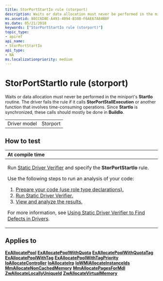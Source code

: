 ```yaml
---
title: StorPortStartIo rule (storport)
description: Waits or data allocation must never be performed in the miniport's StartIo routine.
ms.assetid: 88CC6D8E-A493-4094-B30B-F6AE67A84B0F
ms.date: 05/21/2018
keywords: ["StorPortStartIo rule (storport)"]
topic_type:
- apiref
api_name:
- StorPortStartIo
api_type:
- NA
ms.localizationpriority: medium
---
```


# StorPortStartIo rule (storport)


Waits or data allocation must never be performed in the miniport's **StartIo** routine. The driver fails the rule if it calls **StorPortStallExecution** or another function that involves time-consuming operations. Since **StartIo** is synchronized, these calls should mostly be done in **BuildIo**.

|              |          |
|--------------|----------|
| Driver model | Storport |

How to test
-----------

<table>
<colgroup>
<col width="100%" />
</colgroup>
<thead>
<tr class="header">
<th align="left">At compile time</th>
</tr>
</thead>
<tbody>
<tr class="odd">
<td align="left"><p>Run <a href="https://docs.microsoft.com/windows-hardware/drivers/devtest/static-driver-verifier" data-raw-source="[Static Driver Verifier](https://docs.microsoft.com/windows-hardware/drivers/devtest/static-driver-verifier)">Static Driver Verifier</a> and specify the <strong>StorPortStartIo</strong> rule.</p>
Use the following steps to run an analysis of your code:
<ol>
<li><a href="https://docs.microsoft.com/windows-hardware/drivers/devtest/using-static-driver-verifier-to-find-defects-in-drivers#preparing-your-source-code" data-raw-source="[Prepare your code (use role type declarations).](https://docs.microsoft.com/windows-hardware/drivers/devtest/using-static-driver-verifier-to-find-defects-in-drivers#preparing-your-source-code)">Prepare your code (use role type declarations).</a></li>
<li><a href="https://docs.microsoft.com/windows-hardware/drivers/devtest/using-static-driver-verifier-to-find-defects-in-drivers#running-static-driver-verifier" data-raw-source="[Run Static Driver Verifier.](https://docs.microsoft.com/windows-hardware/drivers/devtest/using-static-driver-verifier-to-find-defects-in-drivers#running-static-driver-verifier)">Run Static Driver Verifier.</a></li>
<li><a href="https://docs.microsoft.com/windows-hardware/drivers/devtest/using-static-driver-verifier-to-find-defects-in-drivers#viewing-and-analyzing-the-results" data-raw-source="[View and analyze the results.](https://docs.microsoft.com/windows-hardware/drivers/devtest/using-static-driver-verifier-to-find-defects-in-drivers#viewing-and-analyzing-the-results)">View and analyze the results.</a></li>
</ol>
<p>For more information, see <a href="https://docs.microsoft.com/windows-hardware/drivers/devtest/using-static-driver-verifier-to-find-defects-in-drivers" data-raw-source="[Using Static Driver Verifier to Find Defects in Drivers](https://docs.microsoft.com/windows-hardware/drivers/devtest/using-static-driver-verifier-to-find-defects-in-drivers)">Using Static Driver Verifier to Find Defects in Drivers</a>.</p></td>
</tr>
</tbody>
</table>

Applies to
----------

[**ExAllocatePool**](https://docs.microsoft.com/windows-hardware/drivers/ddi/wdm/nf-wdm-exallocatepool)
[**ExAllocatePoolWithQuota**](https://docs.microsoft.com/windows-hardware/drivers/ddi/wdm/nf-wdm-exallocatepoolwithquota)
[**ExAllocatePoolWithQuotaTag**](https://docs.microsoft.com/windows-hardware/drivers/ddi/wdm/nf-wdm-exallocatepoolwithquotatag)
[**ExAllocatePoolWithTag**](https://docs.microsoft.com/windows-hardware/drivers/ddi/wdm/nf-wdm-exallocatepoolwithtag)
[**ExAllocatePoolWithTagPriority**](https://docs.microsoft.com/windows-hardware/drivers/ddi/wdm/nf-wdm-exallocatepoolwithtagpriority)
[**IoAllocateController**](https://docs.microsoft.com/windows-hardware/drivers/ddi/ntddk/nf-ntddk-ioallocatecontroller)
[**IoAllocateIrp**](https://docs.microsoft.com/windows-hardware/drivers/ddi/wdm/nf-wdm-ioallocateirp)
[**IoWMIAllocateInstanceIds**](https://docs.microsoft.com/windows-hardware/drivers/ddi/wdm/nf-wdm-iowmiallocateinstanceids)
[**MmAllocateNonCachedMemory**](https://docs.microsoft.com/windows-hardware/drivers/ddi/ntddk/nf-ntddk-mmallocatenoncachedmemory)
[**MmAllocatePagesForMdl**](https://docs.microsoft.com/windows-hardware/drivers/ddi/wdm/nf-wdm-mmallocatepagesformdl)
[**ZwAllocateLocallyUniqueId**](https://docs.microsoft.com/windows-hardware/drivers/ddi/ntddk/nf-ntddk-zwallocatelocallyuniqueid)
[**ZwAllocateVirtualMemory**](https://msdn.microsoft.com/library/windows/hardware/ff566416)
 

 





